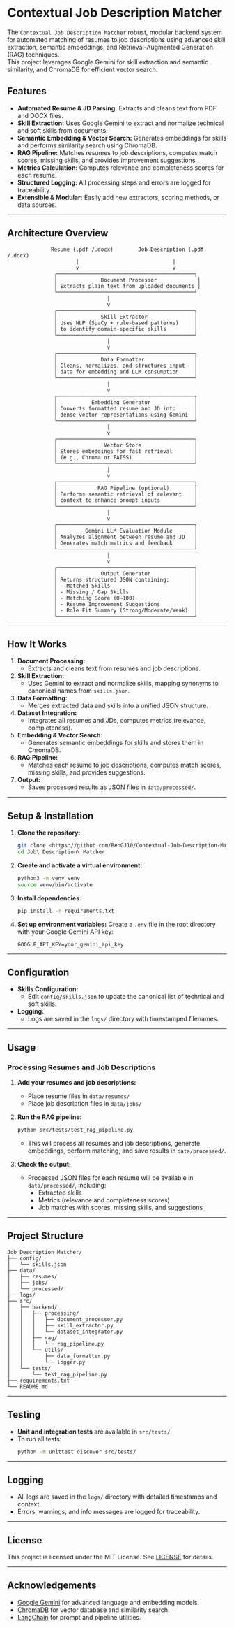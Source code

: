# Contextual Job Description Matcher
The `Contextual Job Description Matcher` robust, modular backend system for automated matching of resumes to job descriptions using advanced skill extraction, semantic embeddings, and Retrieval-Augmented Generation (RAG) techniques.  
This project leverages Google Gemini for skill extraction and semantic similarity, and ChromaDB for efficient vector search.


## Features

- **Automated Resume & JD Parsing:** Extracts and cleans text from PDF and DOCX files.
- **Skill Extraction:** Uses Google Gemini to extract and normalize technical and soft skills from documents.
- **Semantic Embedding & Vector Search:** Generates embeddings for skills and performs similarity search using ChromaDB.
- **RAG Pipeline:** Matches resumes to job descriptions, computes match scores, missing skills, and provides improvement suggestions.
- **Metrics Calculation:** Computes relevance and completeness scores for each resume.
- **Structured Logging:** All processing steps and errors are logged for traceability.
- **Extensible & Modular:** Easily add new extractors, scoring methods, or data sources.

---

## Architecture Overview

```mermaid
              Resume (.pdf /.docx)        Job Description (.pdf /.docx)
                      |                              |
                      v                              v
               ┌────────────────────────────────────────────┐
               │              Document Processor             │
               │ Extracts plain text from uploaded documents │
               └────────────────────────────────────────────┘
                                |
                                v
               ┌────────────────────────────────────────────┐
               │              Skill Extractor               │
               │ Uses NLP (SpaCy + rule-based patterns)     │
               │ to identify domain-specific skills         │
               └────────────────────────────────────────────┘
                                |
                                v
               ┌────────────────────────────────────────────┐
               │              Data Formatter                │
               │ Cleans, normalizes, and structures input   │
               │ data for embedding and LLM consumption     │
               └────────────────────────────────────────────┘
                                |
                                v
               ┌────────────────────────────────────────────┐
               │           Embedding Generator              │
               │ Converts formatted resume and JD into      │
               │ dense vector representations using Gemini  │
               └────────────────────────────────────────────┘
                                |
                                v
               ┌────────────────────────────────────────────┐
               │               Vector Store                 │
               │ Stores embeddings for fast retrieval       │
               │ (e.g., Chroma or FAISS)                    │
               └────────────────────────────────────────────┘
                                |
                                v
               ┌────────────────────────────────────────────┐
               │             RAG Pipeline (optional)        │
               │ Performs semantic retrieval of relevant    │
               │ context to enhance prompt inputs           │
               └────────────────────────────────────────────┘
                                |
                                v
               ┌────────────────────────────────────────────┐
               │         Gemini LLM Evaluation Module       │
               │ Analyzes alignment between resume and JD   │
               │ Generates match metrics and feedback       │
               └────────────────────────────────────────────┘
                                |
                                v
               ┌────────────────────────────────────────────┐
               │              Output Generator              │
               │ Returns structured JSON containing:        │
               │ - Matched Skills                           │
               │ - Missing / Gap Skills                     │
               │ - Matching Score (0–100)                   │
               │ - Resume Improvement Suggestions           │
               │ - Role Fit Summary (Strong/Moderate/Weak)  │
               └────────────────────────────────────────────┘

```

---

## How It Works

1. **Document Processing:**  
   - Extracts and cleans text from resumes and job descriptions.
2. **Skill Extraction:**  
   - Uses Gemini to extract and normalize skills, mapping synonyms to canonical names from `skills.json`.
3. **Data Formatting:**  
   - Merges extracted data and skills into a unified JSON structure.
4. **Dataset Integration:**  
   - Integrates all resumes and JDs, computes metrics (relevance, completeness).
5. **Embedding & Vector Search:**  
   - Generates semantic embeddings for skills and stores them in ChromaDB.
6. **RAG Pipeline:**  
   - Matches each resume to job descriptions, computes match scores, missing skills, and provides suggestions.
7. **Output:**  
   - Saves processed results as JSON files in `data/processed/`.

---

## Setup & Installation

1. **Clone the repository:**
   ```bash
   git clone <https://github.com/BenGJ10/Contextual-Job-Description-Matcher.git>
   cd Job\ Description\ Matcher
   ```

2. **Create and activate a virtual environment:**
   ```bash
   python3 -m venv venv
   source venv/bin/activate
   ```

3. **Install dependencies:**
   ```bash
   pip install -r requirements.txt
   ```

4. **Set up environment variables:**
   Create a `.env` file in the root directory with your Google Gemini API key:
     ```
     GOOGLE_API_KEY=your_gemini_api_key
     ```

---

## Configuration

- **Skills Configuration:**  
  - Edit `config/skills.json` to update the canonical list of technical and soft skills.
- **Logging:**  
  - Logs are saved in the `logs/` directory with timestamped filenames.

---

## Usage

### **Processing Resumes and Job Descriptions**

1. **Add your resumes and job descriptions:**
   - Place resume files in `data/resumes/`
   - Place job description files in `data/jobs/`

2. **Run the RAG pipeline:**
   ```bash
   python src/tests/test_rag_pipeline.py
   ```
   - This will process all resumes and job descriptions, generate embeddings, perform matching, and save results in `data/processed/`.

3. **Check the output:**
   - Processed JSON files for each resume will be available in `data/processed/`, including:
     - Extracted skills
     - Metrics (relevance and completeness scores)
     - Job matches with scores, missing skills, and suggestions

---

## Project Structure

```
Job Description Matcher/
├── config/
│   └── skills.json
├── data/
│   ├── resumes/
│   ├── jobs/
│   └── processed/
├── logs/
├── src/
│   ├── backend/
│   │   ├── processing/
│   │   │   ├── document_processor.py
│   │   │   ├── skill_extractor.py
│   │   │   └── dataset_integrator.py
│   │   ├── rag/
│   │   │   └── rag_pipeline.py
│   │   └── utils/
│   │       ├── data_formatter.py
│   │       └── logger.py
│   └── tests/
│       └── test_rag_pipeline.py
├── requirements.txt
└── README.md
```

---

## Testing

- **Unit and integration tests** are available in `src/tests/`.
- To run all tests:
  ```bash
  python -m unittest discover src/tests/
  ```

---

## Logging

- All logs are saved in the `logs/` directory with detailed timestamps and context.
- Errors, warnings, and info messages are logged for traceability.

---

## License

This project is licensed under the MIT License. See [LICENSE](LICENSE) for details.

---

## Acknowledgements

- [Google Gemini](https://ai.google.com/gemini/) for advanced language and embedding models.
- [ChromaDB](https://www.trychroma.com/) for vector database and similarity search.
- [LangChain](https://www.langchain.com/) for prompt and pipeline utilities.

